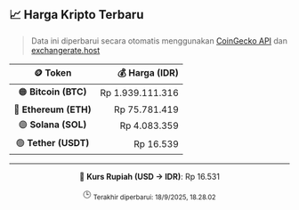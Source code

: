 

<!-- HARGA_KRIPTO -->
## 📈 Harga Kripto Terbaru

> Data ini diperbarui secara otomatis menggunakan [CoinGecko API](https://www.coingecko.com/) dan [exchangerate.host](https://exchangerate.host/)

<div align="center">

| 🪙 Token | 💰 Harga (IDR) |
|:------:|---------------:|
| 🟠 **Bitcoin (BTC)**   | Rp 1.939.111.316 |
| 🔵 **Ethereum (ETH)**  | Rp 75.781.419 |
| 🟣 **Solana (SOL)**    | Rp 4.083.359 |
| 🟢 **Tether (USDT)**   | Rp 16.539 |

---

💱 **Kurs Rupiah (USD → IDR)**: Rp 16.531

🕒 <sub>Terakhir diperbarui: 18/9/2025, 18.28.02</sub>

</div>
<!-- /HARGA_KRIPTO -->